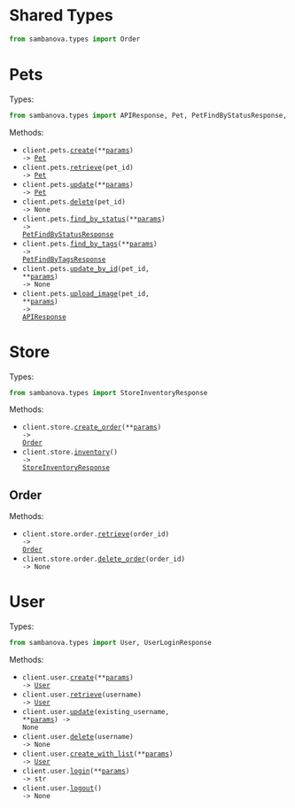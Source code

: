 # Shared Types

```python
from sambanova.types import Order
```

# Pets

Types:

```python
from sambanova.types import APIResponse, Pet, PetFindByStatusResponse, PetFindByTagsResponse
```

Methods:

- <code title="post /pet">client.pets.<a href="./src/sambanova/resources/pets.py">create</a>(\*\*<a href="src/sambanova/types/pet_create_params.py">params</a>) -> <a href="./src/sambanova/types/pet.py">Pet</a></code>
- <code title="get /pet/{petId}">client.pets.<a href="./src/sambanova/resources/pets.py">retrieve</a>(pet_id) -> <a href="./src/sambanova/types/pet.py">Pet</a></code>
- <code title="put /pet">client.pets.<a href="./src/sambanova/resources/pets.py">update</a>(\*\*<a href="src/sambanova/types/pet_update_params.py">params</a>) -> <a href="./src/sambanova/types/pet.py">Pet</a></code>
- <code title="delete /pet/{petId}">client.pets.<a href="./src/sambanova/resources/pets.py">delete</a>(pet_id) -> None</code>
- <code title="get /pet/findByStatus">client.pets.<a href="./src/sambanova/resources/pets.py">find_by_status</a>(\*\*<a href="src/sambanova/types/pet_find_by_status_params.py">params</a>) -> <a href="./src/sambanova/types/pet_find_by_status_response.py">PetFindByStatusResponse</a></code>
- <code title="get /pet/findByTags">client.pets.<a href="./src/sambanova/resources/pets.py">find_by_tags</a>(\*\*<a href="src/sambanova/types/pet_find_by_tags_params.py">params</a>) -> <a href="./src/sambanova/types/pet_find_by_tags_response.py">PetFindByTagsResponse</a></code>
- <code title="post /pet/{petId}">client.pets.<a href="./src/sambanova/resources/pets.py">update_by_id</a>(pet_id, \*\*<a href="src/sambanova/types/pet_update_by_id_params.py">params</a>) -> None</code>
- <code title="post /pet/{petId}/uploadImage">client.pets.<a href="./src/sambanova/resources/pets.py">upload_image</a>(pet_id, \*\*<a href="src/sambanova/types/pet_upload_image_params.py">params</a>) -> <a href="./src/sambanova/types/api_response.py">APIResponse</a></code>

# Store

Types:

```python
from sambanova.types import StoreInventoryResponse
```

Methods:

- <code title="post /store/order">client.store.<a href="./src/sambanova/resources/store/store.py">create_order</a>(\*\*<a href="src/sambanova/types/store_create_order_params.py">params</a>) -> <a href="./src/sambanova/types/shared/order.py">Order</a></code>
- <code title="get /store/inventory">client.store.<a href="./src/sambanova/resources/store/store.py">inventory</a>() -> <a href="./src/sambanova/types/store_inventory_response.py">StoreInventoryResponse</a></code>

## Order

Methods:

- <code title="get /store/order/{orderId}">client.store.order.<a href="./src/sambanova/resources/store/order.py">retrieve</a>(order_id) -> <a href="./src/sambanova/types/shared/order.py">Order</a></code>
- <code title="delete /store/order/{orderId}">client.store.order.<a href="./src/sambanova/resources/store/order.py">delete_order</a>(order_id) -> None</code>

# User

Types:

```python
from sambanova.types import User, UserLoginResponse
```

Methods:

- <code title="post /user">client.user.<a href="./src/sambanova/resources/user.py">create</a>(\*\*<a href="src/sambanova/types/user_create_params.py">params</a>) -> <a href="./src/sambanova/types/user.py">User</a></code>
- <code title="get /user/{username}">client.user.<a href="./src/sambanova/resources/user.py">retrieve</a>(username) -> <a href="./src/sambanova/types/user.py">User</a></code>
- <code title="put /user/{username}">client.user.<a href="./src/sambanova/resources/user.py">update</a>(existing_username, \*\*<a href="src/sambanova/types/user_update_params.py">params</a>) -> None</code>
- <code title="delete /user/{username}">client.user.<a href="./src/sambanova/resources/user.py">delete</a>(username) -> None</code>
- <code title="post /user/createWithList">client.user.<a href="./src/sambanova/resources/user.py">create_with_list</a>(\*\*<a href="src/sambanova/types/user_create_with_list_params.py">params</a>) -> <a href="./src/sambanova/types/user.py">User</a></code>
- <code title="get /user/login">client.user.<a href="./src/sambanova/resources/user.py">login</a>(\*\*<a href="src/sambanova/types/user_login_params.py">params</a>) -> str</code>
- <code title="get /user/logout">client.user.<a href="./src/sambanova/resources/user.py">logout</a>() -> None</code>
